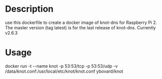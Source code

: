 # Description
use this dockerfile to create a docker image of knot-dns for Raspberry Pi 2. The master version (tag latest) is for the last release of knot-dns. Currently v2.6.3

# Usage
docker run -t --name knot -p 53:53/tcp -p 53:53/udp -v /data/knot.conf:/usr/local/etc/knot/knot.conf ybovard/knot
